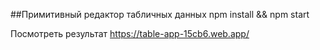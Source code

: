 ##Примитивный редактор табличных данных
npm install && npm start


Посмотреть результат
https://table-app-15cb6.web.app/
